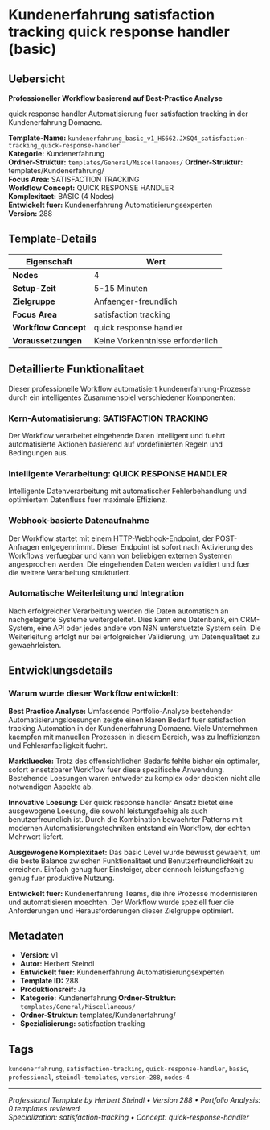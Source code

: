 # Kundenerfahrung satisfaction tracking quick response handler (basic)

## Uebersicht

**Professioneller Workflow basierend auf Best-Practice Analyse**

quick response handler Automatisierung fuer satisfaction tracking in der Kundenerfahrung Domaene.

**Template-Name:** `kundenerfahrung_basic_v1_HS662.JXSQ4_satisfaction-tracking_quick-response-handler`  
**Kategorie:** Kundenerfahrung  
**Ordner-Struktur:** `templates/General/Miscellaneous/`
**Ordner-Struktur:** templates/Kundenerfahrung/  
**Focus Area:** SATISFACTION TRACKING  
**Workflow Concept:** QUICK RESPONSE HANDLER  
**Komplexitaet:** BASIC (4 Nodes)  
**Entwickelt fuer:** Kundenerfahrung Automatisierungsexperten  
**Version:** 288

## Template-Details

| **Eigenschaft** | **Wert** |
|------------------|----------|
| **Nodes** | 4 |
| **Setup-Zeit** | 5-15 Minuten |
| **Zielgruppe** | Anfaenger-freundlich |
| **Focus Area** | satisfaction tracking |
| **Workflow Concept** | quick response handler |
| **Voraussetzungen** | Keine Vorkenntnisse erforderlich |

## Detaillierte Funktionalitaet

Dieser professionelle Workflow automatisiert kundenerfahrung-Prozesse durch ein intelligentes Zusammenspiel verschiedener Komponenten:

### Kern-Automatisierung: SATISFACTION TRACKING
Der Workflow verarbeitet eingehende Daten intelligent und fuehrt automatisierte Aktionen basierend auf vordefinierten Regeln und Bedingungen aus.

### Intelligente Verarbeitung: QUICK RESPONSE HANDLER
Intelligente Datenverarbeitung mit automatischer Fehlerbehandlung und optimiertem Datenfluss fuer maximale Effizienz.

### Webhook-basierte Datenaufnahme
Der Workflow startet mit einem HTTP-Webhook-Endpoint, der POST-Anfragen entgegennimmt. Dieser Endpoint ist sofort nach Aktivierung des Workflows verfuegbar und kann von beliebigen externen Systemen angesprochen werden. Die eingehenden Daten werden validiert und fuer die weitere Verarbeitung strukturiert.

### Automatische Weiterleitung und Integration
Nach erfolgreicher Verarbeitung werden die Daten automatisch an nachgelagerte Systeme weitergeleitet. Dies kann eine Datenbank, ein CRM-System, eine API oder jedes andere von N8N unterstuetzte System sein. Die Weiterleitung erfolgt nur bei erfolgreicher Validierung, um Datenqualitaet zu gewaehrleisten.





## Entwicklungsdetails

### Warum wurde dieser Workflow entwickelt:

**Best Practice Analyse:** Umfassende Portfolio-Analyse bestehender Automatisierungsloesungen zeigte einen klaren Bedarf fuer satisfaction tracking Automation in der Kundenerfahrung Domaene. Viele Unternehmen kaempfen mit manuellen Prozessen in diesem Bereich, was zu Ineffizienzen und Fehleranfaelligkeit fuehrt.

**Marktluecke:** Trotz des offensichtlichen Bedarfs fehlte bisher ein optimaler, sofort einsetzbarer Workflow fuer diese spezifische Anwendung. Bestehende Loesungen waren entweder zu komplex oder deckten nicht alle notwendigen Aspekte ab.

**Innovative Loesung:** Der quick response handler Ansatz bietet eine ausgewogene Loesung, die sowohl leistungsfaehig als auch benutzerfreundlich ist. Durch die Kombination bewaehrter Patterns mit modernen Automatisierungstechniken entstand ein Workflow, der echten Mehrwert liefert.

**Ausgewogene Komplexitaet:** Das basic Level wurde bewusst gewaehlt, um die beste Balance zwischen Funktionalitaet und Benutzerfreundlichkeit zu erreichen. Einfach genug fuer Einsteiger, aber dennoch leistungsfaehig genug fuer produktive Nutzung.

**Entwickelt fuer:** Kundenerfahrung Teams, die ihre Prozesse modernisieren und automatisieren moechten. Der Workflow wurde speziell fuer die Anforderungen und Herausforderungen dieser Zielgruppe optimiert.

## Metadaten

- **Version:** v1
- **Autor:** Herbert Steindl
- **Entwickelt fuer:** Kundenerfahrung Automatisierungsexperten
- **Template ID:** 288
- **Produktionsreif:** Ja
- **Kategorie:** Kundenerfahrung
**Ordner-Struktur:** `templates/General/Miscellaneous/`
- **Ordner-Struktur:** templates/Kundenerfahrung/
- **Spezialisierung:** satisfaction tracking

## Tags

`kundenerfahrung`, `satisfaction-tracking`, `quick-response-handler`, `basic`, `professional`, `steindl-templates`, `version-288`, `nodes-4`

---

*Professional Template by Herbert Steindl • Version 288 • Portfolio Analysis: 0 templates reviewed*  
*Specialization: satisfaction-tracking • Concept: quick-response-handler*